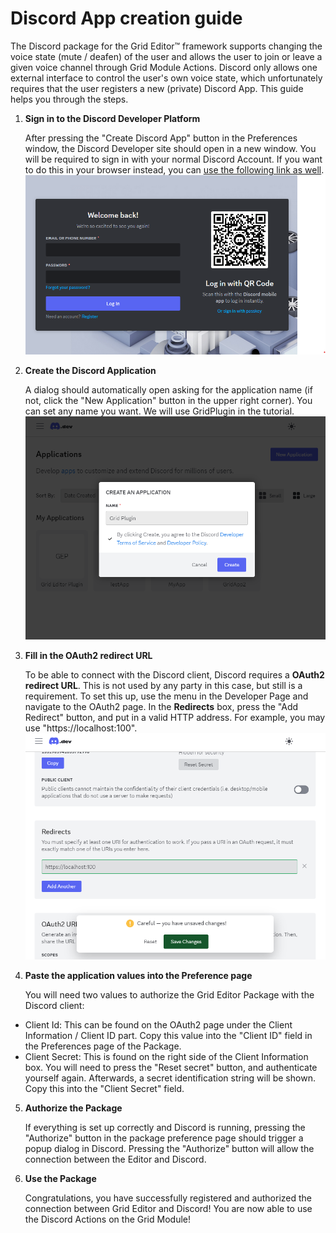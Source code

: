 # Discord App creation guide

The Discord package for the Grid Editor:tm: framework supports changing the voice state (mute / deafen) of the user and allows the user to join or leave a given voice channel through Grid Module Actions. Discord only allows one external interface to control the user's own voice state, which unfortunately requires that the user registers a new (private) Discord App. This guide helps you through the steps.

1.  **Sign in to the Discord Developer Platform**

    After pressing the "Create Discord App" button in the Preferences window, the Discord Developer site should open in a new window. You will be required to sign in with your normal Discord Account.
    If you want to do this in your browser instead, you can [use the following link as well](https://discord.com/login?redirect_to=/developers/applications?new_application=true).
    ![Login in the Discord Developer interface](./sign_in.png)

2.  **Create the Discord Application**

    A dialog should automatically open asking for the application name (if not, click the "New Application" button in the upper right corner). You can set any name you want. We will use GridPlugin in the tutorial.
    ![Create the Discord App](./create_app.png)

3.  **Fill in the OAuth2 redirect URL**

    To be able to connect with the Discord client, Discord requires a **OAuth2 redirect URL**. This is not used by any party in this case, but still is a requirement. To set this up, use the menu in the Developer Page and navigate to the OAuth2 page. In the **Redirects** box, press the "Add Redirect" button, and put in a valid HTTP address. For example, you may use "https://localhost:100".
    ![Enter the redirect URL](./redirect_url.png)

4.  **Paste the application values into the Preference page**

    You will need two values to authorize the Grid Editor Package with the Discord client:

- Client Id: This can be found on the OAuth2 page under the Client Information / Client ID part. Copy this value into the "Client ID" field in the Preferences page of the Package.
- Client Secret: This is found on the right side of the Client Information box. You will need to press the "Reset secret" button, and authenticate yourself again. Afterwards, a secret identification string will be shown. Copy this into the "Client Secret" field.

5. **Authorize the Package**

   If everything is set up correctly and Discord is running, pressing the "Authorize" button in the package preference page should trigger a popup dialog in Discord. Pressing the "Authorize" button will allow the connection between the Editor and Discord.

6. **Use the Package**

   Congratulations, you have successfully registered and authorized the connection between Grid Editor and Discord! You are now able to use the Discord Actions on the Grid Module!
